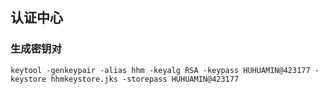 ## 认证中心
### 生成密钥对
```shell script
keytool -genkeypair -alias hhm -keyalg RSA -keypass HUHUAMIN@423177 -keystore hhmkeystore.jks -storepass HUHUAMIN@423177
```